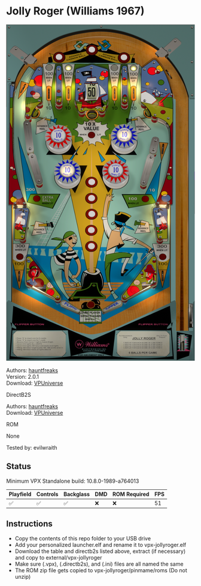 # Jolly Roger (Williams 1967)

![Table Preview](../../images/vpx-jollyroger.png)

Authors: [hauntfreaks](https://vpuniverse.com/profile/5216-hauntfreaks/)  
Version: 2.0.1  
Download: [VPUniverse](https://vpuniverse.com/files/file/18084-jolly-roger-williams-1967-v201/)

DirectB2S

Authors: [hauntfreaks](https://vpuniverse.com/profile/5216-hauntfreaks/)  
Download: [VPUniverse](https://vpuniverse.com/files/file/18083-jolly-roger-williams-1967-b2s/)

ROM

None

Tested by: evilwraith

## Status 

Minimum VPX Standalone build: 10.8.0-1989-a764013

| Playfield | Controls | Backglass | DMD | ROM Required | FPS | 
|-----------|----------|-----------|-----|--------------|-----|
| :white_check_mark: | :white_check_mark: | :white_check_mark: | :x: | :x: | 51 |

## Instructions

- Copy the contents of this repo folder to your USB drive
- Add your personalized launcher.elf and rename it to vpx-jollyroger.elf
- Download the table and directb2s listed above, extract (if necessary) and copy to external/vpx-jollyroger
- Make sure (.vpx), (.directb2s), and (.ini) files are all named the same
- The ROM zip file gets copied to vpx-jollyroger/pinmame/roms (Do not unzip)
